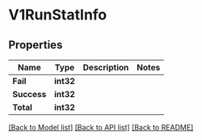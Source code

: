 # V1RunStatInfo

## Properties

Name | Type | Description | Notes
------------ | ------------- | ------------- | -------------
**Fail** | **int32** |  | 
**Success** | **int32** |  | 
**Total** | **int32** |  | 

[[Back to Model list]](../README.md#documentation-for-models) [[Back to API list]](../README.md#documentation-for-api-endpoints) [[Back to README]](../README.md)


